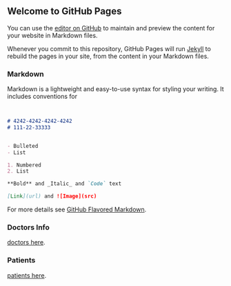 ## Welcome to GitHub Pages

You can use the [editor on GitHub](https://github.com/qavirtru1/qavirtru1.github.io/edit/master/index.md) to maintain and preview the content for your website in Markdown files.

Whenever you commit to this repository, GitHub Pages will run [Jekyll](https://jekyllrb.com/) to rebuild the pages in your site, from the content in your Markdown files.

### Markdown

Markdown is a lightweight and easy-to-use syntax for styling your writing. It includes conventions for

```markdown


# 4242-4242-4242-4242
# 111-22-33333


- Bulleted
- List

1. Numbered
2. List

**Bold** and _Italic_ and `Code` text

[Link](url) and ![Image](src)
```

For more details see [GitHub Flavored Markdown](https://guides.github.com/features/mastering-markdown/).

### Doctors Info

[doctors here](https://qavirtru1.github.io/doctors.html).

### Patients

[patients here](https://qavirtru1.github.io/patients.html).
